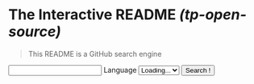 # The Interactive README _(tp-open-source)_

> This README is a GitHub search engine

<div id="interactive-readme">
<input type="text" id="interactive-readme__query">
<label for="interactive-readme__language">Language</label>
<select id="interactive-readme__language">
<option>Loading...</option>
</select>
<button id="interactive-readme__search">Search !</button>
<div id="interactive-readme__results"></div>
</div>
